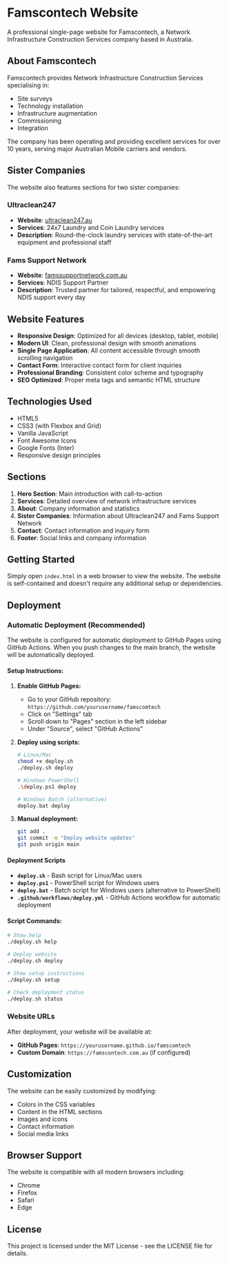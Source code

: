 # Famscontech Website

A professional single-page website for Famscontech, a Network Infrastructure Construction Services company based in Australia.

## About Famscontech

Famscontech provides Network Infrastructure Construction Services specialising in:
- Site surveys
- Technology installation
- Infrastructure augmentation
- Commissioning
- Integration

The company has been operating and providing excellent services for over 10 years, serving major Australian Mobile carriers and vendors.

## Sister Companies

The website also features sections for two sister companies:

### Ultraclean247
- **Website**: [ultraclean247.au](https://ultraclean247.au)
- **Services**: 24x7 Laundry and Coin Laundry services
- **Description**: Round-the-clock laundry services with state-of-the-art equipment and professional staff

### Fams Support Network
- **Website**: [famssupportnetwork.com.au](https://famssupportnetwork.com.au)
- **Services**: NDIS Support Partner
- **Description**: Trusted partner for tailored, respectful, and empowering NDIS support every day

## Website Features

- **Responsive Design**: Optimized for all devices (desktop, tablet, mobile)
- **Modern UI**: Clean, professional design with smooth animations
- **Single Page Application**: All content accessible through smooth scrolling navigation
- **Contact Form**: Interactive contact form for client inquiries
- **Professional Branding**: Consistent color scheme and typography
- **SEO Optimized**: Proper meta tags and semantic HTML structure

## Technologies Used

- HTML5
- CSS3 (with Flexbox and Grid)
- Vanilla JavaScript
- Font Awesome Icons
- Google Fonts (Inter)
- Responsive design principles

## Sections

1. **Hero Section**: Main introduction with call-to-action
2. **Services**: Detailed overview of network infrastructure services
3. **About**: Company information and statistics
4. **Sister Companies**: Information about Ultraclean247 and Fams Support Network
5. **Contact**: Contact information and inquiry form
6. **Footer**: Social links and company information

## Getting Started

Simply open `index.html` in a web browser to view the website. The website is self-contained and doesn't require any additional setup or dependencies.

## Deployment

### Automatic Deployment (Recommended)

The website is configured for automatic deployment to GitHub Pages using GitHub Actions. When you push changes to the main branch, the website will be automatically deployed.

#### Setup Instructions:

1. **Enable GitHub Pages:**
   - Go to your GitHub repository: `https://github.com/yourusername/famscomtech`
   - Click on "Settings" tab
   - Scroll down to "Pages" section in the left sidebar
   - Under "Source", select "GitHub Actions"

2. **Deploy using scripts:**
   ```bash
   # Linux/Mac
   chmod +x deploy.sh
   ./deploy.sh deploy
   
   # Windows PowerShell
   .\deploy.ps1 deploy
   
   # Windows Batch (alternative)
   deploy.bat deploy
   ```

3. **Manual deployment:**
   ```bash
   git add .
   git commit -m "Deploy website updates"
   git push origin main
   ```

#### Deployment Scripts

- **`deploy.sh`** - Bash script for Linux/Mac users
- **`deploy.ps1`** - PowerShell script for Windows users
- **`deploy.bat`** - Batch script for Windows users (alternative to PowerShell)
- **`.github/workflows/deploy.yml`** - GitHub Actions workflow for automatic deployment

#### Script Commands:

```bash
# Show help
./deploy.sh help

# Deploy website
./deploy.sh deploy

# Show setup instructions
./deploy.sh setup

# Check deployment status
./deploy.sh status
```

### Website URLs

After deployment, your website will be available at:
- **GitHub Pages**: `https://yourusername.github.io/famscomtech`
- **Custom Domain**: `https://famscontech.com.au` (if configured)

## Customization

The website can be easily customized by modifying:
- Colors in the CSS variables
- Content in the HTML sections
- Images and icons
- Contact information
- Social media links

## Browser Support

The website is compatible with all modern browsers including:
- Chrome
- Firefox
- Safari
- Edge

## License

This project is licensed under the MIT License - see the LICENSE file for details.